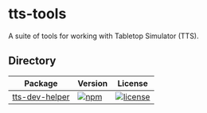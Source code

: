 # tts-tools

A suite of tools for working with Tabletop Simulator (TTS).

## Directory

| Package                                   | Version                                                                                                 | License                                                                                        |
| ----------------------------------------- | ------------------------------------------------------------------------------------------------------- | ---------------------------------------------------------------------------------------------- |
| [tts-dev-helper](packages/tts-dev-helper) | [![npm](https://img.shields.io/npm/v/tts-dev-helper.svg)](https://www.npmjs.com/package/tts-dev-helper) | [![license](https://img.shields.io/npm/l/tts-dev-helper.svg)](packages/tts-dev-helper/LICENSE) |
